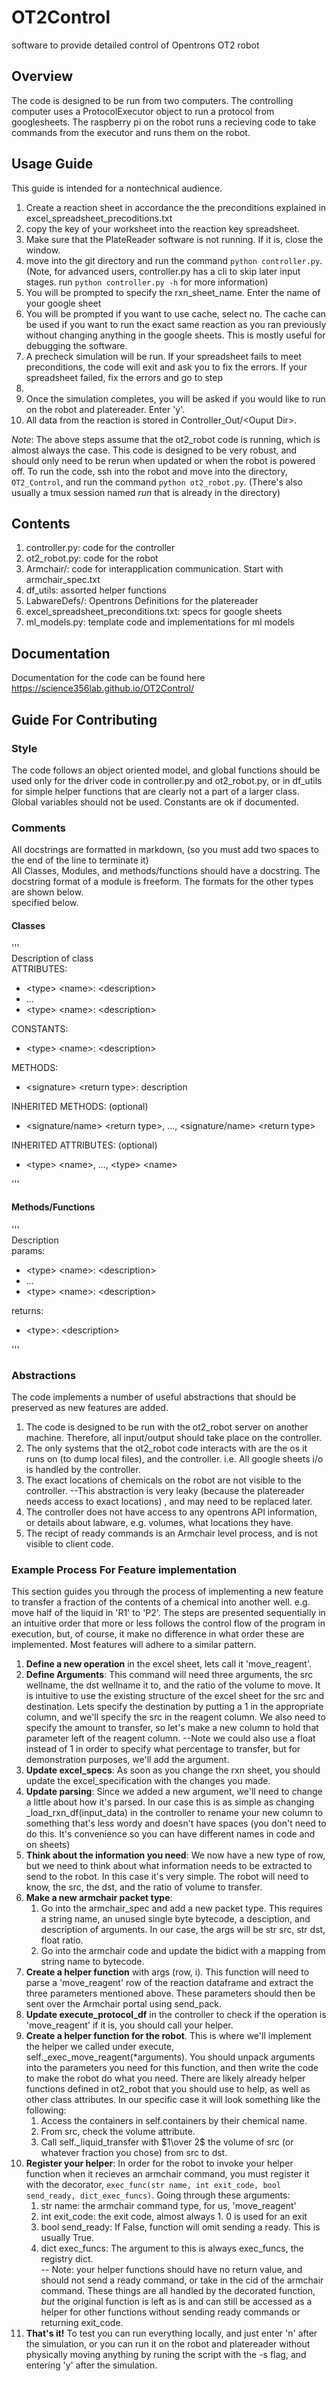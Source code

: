 # OT2Control
software to provide detailed control of Opentrons OT2 robot

## Overview  
The code is designed to be run from two computers. The controlling computer uses a 
ProtocolExecutor object to run a protocol from googlesheets. The raspberry pi on the robot runs 
a recieving code to take commands from the executor and runs them on the robot.

## Usage Guide  
This guide is intended for a nontechnical audience.  
1. Create a reaction sheet in accordance the the preconditions explained in
excel\_spreadsheet\_precoditions.txt  
2. copy the key of your worksheet into the reaction key spreadsheet.  
3. Make sure that the PlateReader software is not running. If it is, close the window.  
4. move into the git directory and run the command `python controller.py`. (Note, for advanced
users, controller.py has a cli to skip later input stages.
run `python controller.py -h` for more information)  
5. You will be prompted to specify the rxn\_sheet\_name. Enter the name of your google sheet  
6. You will be prompted if you want to use cache, select no. The cache can be used if you want to
run the exact same reaction as you ran previously without changing anything in the google sheets.
This is mostly useful for debugging the software.  
7. A precheck simulation will be run. If your spreadsheet fails to meet preconditions, the code
will exit and ask you to fix the errors. If your spreadsheet failed, fix the errors and go to step
3.  
8. Once the simulation completes, you will be asked if you would like to run on the robot and
platereader. Enter 'y'.  
9. All data from the reaction is stored in Controller\_Out/\<Ouput Dir\>.  

*Note*: The above steps assume that the ot2\_robot code is running, which is almost always the
case. This code is designed to be very robust, and should only need to be rerun when updated or
when the robot is powered off. To run the code, ssh into the robot and move into the directory,
`OT2_Control`, and run the command `python ot2_robot.py`. (There's also usually a tmux session
named *run* that is already in the directory)

## Contents  
1. controller.py: code for the controller  
2. ot2\_robot.py: code for the robot  
3. Armchair/: code for interapplication communication. Start with armchair\_spec.txt  
4. df\_utils: assorted helper functions  
5. LabwareDefs/: Opentrons Definitions for the platereader  
6. excel\_spreadsheet\_preconditions.txt: specs for google sheets  
7. ml\_models.py: template code and implementations for ml models  

## Documentation
Documentation for the code can be found here https://science356lab.github.io/OT2Control/

## Guide For Contributing
### Style
The code follows an object oriented model, and global functions should be used only for the
driver code in controller.py and ot2\_robot.py, or in df\_utils for simple helper functions that 
are 
clearly not a part of a larger class. Global variables should not be used. Constants are ok if 
documented.  
### Comments
All docstrings are formatted in markdown, (so you must add two spaces to the end of the line to
terminate it)  
All Classes, Modules, and methods/functions should have a docstring. The docstring format of a 
module is freeform. The formats for the other types are shown below.  
specified below.  
#### Classes
'''  
Description of class  
ATTRIBUTES:  

- <type\> <name\>: <description\>  
- ...  
- <type\> <name\>: <description\>  

CONSTANTS:  

- <type\> <name\>: <description\>  

METHODS:  

- <signature\> <return type\>: description  

INHERITED METHODS: (optional)  

- <signature/name\> <return type\>, ..., <signature/name\> <return type\>  

INHERITED ATTRIBUTES: (optional)  

- <type\> <name\>, ..., <type\> <name\>  

'''  
#### Methods/Functions  
'''  
Description  
params:  
 
- <type\> <name\>: <description\>  
- ...  
- <type\> <name\>: <description\>  
 
returns:  

- <type\>: <description\>  

'''  
### Abstractions
The code implements a number of useful abstractions that should be preserved as new features are
added.  
1. The code is designed to be run with the ot2\_robot server on another machine. Therefore, all
input/output should take place on the controller.  
2. The only systems that the ot2\_robot code interacts with are the os it runs on (to dump local files), and the controller. i.e. All google sheets i/o is handled by the controller.  
3. The exact locations of chemicals on the robot are not visible to the controller.
--This abstraction is very leaky (because the platereader needs access to exact locations)
, and may need to be replaced later.  
4. The controller does not have access to any opentrons API information, or details about labware, e.g. volumes, what locations they have.  
5. The recipt of ready commands is an Armchair level process, and is not visible to client code.  
### Example Process For Feature implementation
This section guides you through the process of implementing a new feature to transfer a fraction
of the contents of a chemical into another well. e.g. move half of the liquid in 'R1' to 'P2'.
The steps are presented sequentially in an intuitive order that more or less follows the control
flow of the program in execution, but, of course, it make no difference in what order these are
implemented.
Most features will adhere to a similar pattern.  

1. **Define a new operation** in the excel sheet, lets call it 'move\_reagent'.  
2. **Define Arguments**: This command will need three arguments, the src wellname, the dst wellname
it to, and the ratio of the volume to move. It is intuitive to use the existing structure of the
excel sheet for the
src and destination. Lets specify the destination by putting a 1 in the appropriate column, and
we'll specify the src in the reagent column. We also need to specify the amount to transfer, so
let's make a new column to hold that parameter left of the reagent column. --Note we could also
use a float instead of 1 in order to specify what percentage to transfer, but for demonstration
purposes, we'll add the argument.  
3. **Update excel\_specs**: As soon as you change the rxn sheet, you should update the 
excel\_specification with the changes
you made.  
4. **Update parsing**: Since we added a new argument, we'll need to change a little about how
it's parsed. In our case
this is as simple as changing \_load\_rxn\_df(input\_data) in the controller to rename your new
column to something that's less wordy and doesn't have spaces (you don't need to do this. It's
convenience so you can have different names in code and on sheets)  
4. **Think about the information you need**: We now have a new type of row,
but we need to think about what information needs to be extracted
to send to the robot. In this case it's very simple. The robot will need to know, the src, the dst,
and the ratio of volume to transfer.  
5. **Make a new armchair packet type**:
    1. Go into the armchair\_spec and add a new packet type. This requires a string name, an 
    unused single byte bytecode, a desciption, and description of arguments. In our case, the
    args will be str src, str dst, float ratio.  
    2. Go into the armchair code and update the bidict with a mapping from string name
    to bytecode.  
6. **Create a helper function** with args (row, i). This function will need to parse a 
'move\_reagent' row of the reaction dataframe and extract the three parameters mentioned above.
These parameters should then be sent over the Armchair portal using send\_pack.  
7. **Update execute\_protocol\_df** in the controller to check if the operation is 'move\_reagent'
if it is, you should call your helper.  
8. **Create a helper function for the robot**. This is where we'll implement the helper we called
under execute, self.\_exec\_move\_reagent(\*arguments). You should unpack arguments into the
parameters you need for this function, and then write the code to make the robot do what
you need. There are likely already helper functions defined in ot2\_robot that you should use to
help, as well as other class attributes. In our specific case it will look something like the
following:
    1. Access the containers in self.containers by their chemical name.  
    2. From src, check the volume attribute.  
    3. Call self.\_liquid\_transfer with $1\over 2$ the volume of src (or whatever fraction you chose)
from src to dst.  
9. **Register your helper**: In order for the robot to invoke your helper function when it recieves
an armchair command, you must register it with the decorator, `exec_func(str name, int exit_code,
bool send_ready, dict_exec_funcs)`. Going through these arguments:
    1. str name: the armchair command type, for us, 'move\_reagent'  
    2. int exit\_code: the exit code, almost always 1. 0 is used for an exit  
    3. bool send\_ready: If False, function will omit sending a ready. This is usually True.  
    4. dict exec\_funcs: The argument to this is always exec\_funcs, the registry dict.  
-- Note: your helper functions should have no return value, and should not send a ready command,
or take in the cid of the armchair command. These things are all handled by the decorated function,
*but* the original function is left as is and can still be accessed as a helper for other functions
 without sending ready commands or returning exit\_code.  
10. **That's it!** To test you can run everything locally, and just enter 'n' after the simulation,
or you can run it on the robot and platereader without physically moving anything by runing
the script with the -s flag, and entering 'y' after the simulation.  
